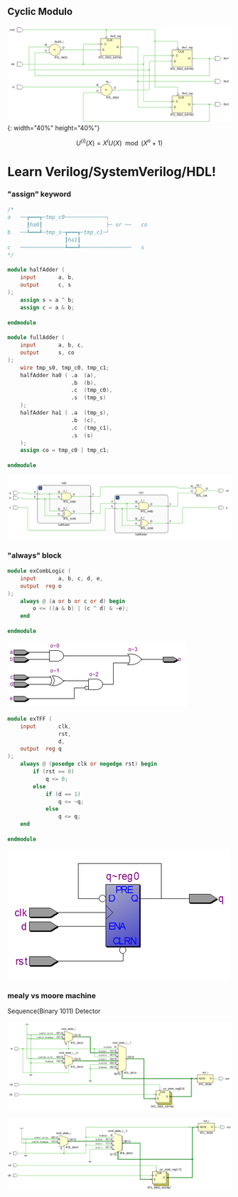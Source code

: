 ## Cyclic Modulo

![untitled](cyclicMod.png) {: width="40%" height="40%"}

$$U^{(i)}(X)=X^iU(X)\mod(X^n+1)$$



# Learn Verilog/SystemVerilog/HDL!

### "assign" keyword

```verilog
/*
a   ──┲━━━┱─tmp_c0─────────────┐
      ┃ha0┃                    ├─ or ──   co
b   ──┺━━━┹─tmp_s─┲━━━┱─tmp_c1─┘
                  ┃ha1┃
c   ──────────────┺━━━┹────────────────   s
*/

module halfAdder (
    input       a, b,
    output      c, s
);
    assign s = a ^ b;
    assign c = a & b;

endmodule

module fullAdder (
    input       a, b, c,
    output      s, co
);
    wire tmp_s0, tmp_c0, tmp_c1;
    halfAdder ha0 ( .a  (a),
                    .b  (b),
                    .c  (tmp_c0),
                    .s  (tmp_s)
    );
    halfAdder ha1 ( .a  (tmp_s),
                    .b  (c),
                    .c  (tmp_c1),
                    .s  (s)
    );
    assign co = tmp_c0 | tmp_c1;
    
endmodule
```

![Full Adder](mdresource_FA.png)

### "always" block

```verilog
module exCombLogic (
    input       a, b, c, d, e,
    output  reg o
);
    always @ (a or b or c or d) begin
        o <= ((a & b) | (c ^ d) & ~e);
    end
     
endmodule
```

![Combination Logic](mdresource_CL.png)

```verilog
module exTFF (
    input       clk,
                rst,
                d,
    output  reg q
);
    always @ (posedge clk or negedge rst) begin
        if (rst == 0)
            q <= 0;
        else
            if (d == 1)
                q <= ~q;
            else
                q <= q;
    end

endmodule
```

![T-Flip Flop](mdresource_TFF.png)

### mealy vs moore machine

Sequence(Binary 1011) Detector

![untitled](mdresource_SDMoore.png)

![untitled](mdresource_SDMealy.png)
